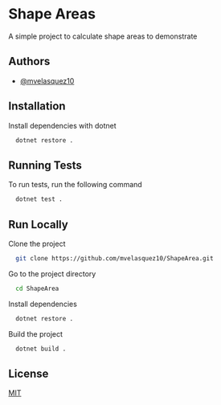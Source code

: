 # Shape Areas

A simple project to calculate shape areas to demonstrate 


## Authors

- [@mvelasquez10](https://www.github.com/mvelasquez10)


## Installation

Install dependencies with dotnet

```bash
  dotnet restore .
```
    
## Running Tests

To run tests, run the following command

```bash
  dotnet test .
```


## Run Locally

Clone the project

```bash
  git clone https://github.com/mvelasquez10/ShapeArea.git
```

Go to the project directory

```bash
  cd ShapeArea
```

Install dependencies

```bash
  dotnet restore .
```

Build the project

```bash
  dotnet build .
```

## License

[MIT](https://choosealicense.com/licenses/mit/)